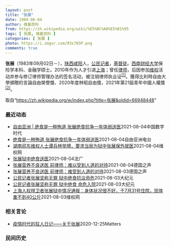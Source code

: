 ```yaml
---
layout: post
title: "张展"
date: 1989-06-04
author: 维基百科
from: https://zh.wikipedia.org/wiki/%E5%BC%A0%E5%B1%95
tags: [ 张展, 维基百科 ]
categories: [ 张展 ]
photo: https://i.imgur.com/93s703P.png
comments: true
---
```

<div class="mw-parser-output">

<p><b>张展</b>（1983年09月02日<span class="useeditintro" title="Template:BLP editintro">－</span>），<a href="/wiki/%E9%99%95%E8%A5%BF" class="mw-redirect" title="陕西">陕西</a><a href="/wiki/%E5%92%B8%E9%98%B3" class="mw-redirect" title="咸阳">咸阳</a>人，<a href="/wiki/%E5%85%AC%E6%B0%91%E8%A8%98%E8%80%85" class="mw-redirect" title="公民記者">公民记者</a>，<a href="/wiki/%E5%9F%BA%E7%9D%A3%E5%BE%92" title="基督徒">基督徒</a>。<a href="/wiki/%E8%A5%BF%E5%8D%97%E8%B4%A2%E7%BB%8F%E5%A4%A7%E5%AD%A6" title="西南财经大学">西南财经大学</a>保险学本科、金融学硕士。2010年作为人才引进<a href="/wiki/%E4%B8%8A%E6%B5%B7" class="mw-redirect" title="上海">上海</a>；曾任<a href="/wiki/%E5%BE%8B%E5%B8%88" class="mw-redirect" title="律师">律师</a>，后因参加<a href="/wiki/%E7%BB%B4%E6%9D%83" class="mw-redirect" title="维权">维权</a>活动并参与修订律师管理办法的签名活动，被注销律师执业证<sup id="cite_ref-1" class="reference"><a href="#cite_note-1">[1]</a></sup>。獲得比利時自由大學頒贈的言論自由榮譽獎、2020年度林昭自由獎，2021年第21屆青年中國人權獎<sup id="cite_ref-2" class="reference"><a href="#cite_note-2">[2]</a></sup>。
</p>
</div><noscript><img src="//zh.wikipedia.org/wiki/Special:CentralAutoLogin/start?type=1x1" alt="" title="" width="1" height="1" style="border: none; position: absolute;"></noscript>
<div class="printfooter">取自“<a dir="ltr" href="https://zh.wikipedia.org/w/index.php?title=张展&amp;oldid=66948448">https://zh.wikipedia.org/w/index.php?title=张展&amp;oldid=66948448</a>”</div><div id="recent-news"><h3>最近动态</h3><ul><li><a href="https://nodebe4.github.io/waimei/2021-08-04/%E8%87%AA%E7%94%B1%E4%BA%9A%E6%B4%B2-%E7%BB%9D%E9%A3%9F%E6%98%AF%E4%B8%80%E7%A7%8D%E6%AE%89%E9%81%93-%E5%BC%A0%E5%B1%95%E7%BB%9D%E9%A3%9F%E6%8A%97%E4%BA%89%E4%B8%80%E5%B9%B4%E4%BD%93%E5%BC%B1%E9%80%81%E5%8C%BB" title="自由亚洲 | 绝食是一种殉道 张展绝食抗争一年体弱送医—— （记者：王允&nbsp;&nbsp; 责编：申铧&nbsp;&nbsp; 网编：洪伟） 因受中国政府迫害而在狱中服刑的公民记者张展七月底因为长期绝食抗争身体虚弱被送医, 但家...">自由亚洲 | 绝食是一种殉道  张展绝食抗争一年体弱送医</a><time>2021-08-04</time><a class="tag">中国数字时代</a></li>
<li><a href="https://nodebe4.github.io/waimei/2021-08-04/%E7%BB%9D%E9%A3%9F%E6%98%AF%E4%B8%80%E7%A7%8D%E6%AE%89%E9%81%93-%E5%BC%A0%E5%B1%95%E7%BB%9D%E9%A3%9F%E6%8A%97%E4%BA%89%E4%B8%80%E5%B9%B4%E4%BD%93%E5%BC%B1%E9%80%81%E5%8C%BB" title="绝食是一种殉道 张展绝食抗争一年体弱送医—— 因受中国政府迫害而在狱中服刑的公民记者张展七月底因为长期绝食抗争身体虚弱被送医, 但家人依旧无法与张展见面。国际社会呼吁应该让张展保外就医，并无条件...">绝食是一种殉道    张展绝食抗争一年体弱送医</a><time>2021-08-04</time><a class="tag">自由亚洲电台</a></li>
<li><a href="https://nodebe4.github.io/waimei/2021-08-04/%E6%B9%96%E5%8D%97%E7%A5%81%E4%B8%9C%E7%BB%B4%E6%9D%83%E4%BA%BA%E5%A3%AB%E8%B0%AD%E5%85%B5%E6%9E%97%E4%B8%BE%E7%89%8C-%E8%A6%81%E6%B1%82%E5%BD%93%E5%B1%80%E4%B8%BA%E7%8B%B1%E4%B8%AD%E5%BC%A0%E5%B1%95%E4%BF%9D%E5%A4%96%E5%B0%B1%E5%8C%BB" title="湖南祁东维权人士谭兵林举牌，要求当局为狱中张展保外就医—— （维权网信息中心报道）2021年8月4日，本网获悉：2021年8月4日，湖南祁东县维权人士谭兵林上街举牌，呼吁当局为狱中病重的张展保外...">湖南祁东维权人士谭兵林举牌，要求当局为狱中张展保外就医</a><time>2021-08-04</time><a class="tag">维权网</a></li>
<li><a href="https://nodebe4.github.io/waimei/2021-08-04/%E5%BC%A0%E5%B1%95%E7%8B%B1%E4%B8%AD%E7%BB%9D%E9%A3%9F%E9%80%81%E5%8C%BB" title="张展狱中绝食送医—— 04/08/2021 - 11:19 张展狱中绝食送医，家人已半年无法会见。据中央社今天引述德国之声消息说，长期关注中国维权议题的张展关注组发言人王剑虹分享了张展母亲8月2...">张展狱中绝食送医</a><time>2021-08-04</time><a class="tag">法广</a></li>
<li><a href="https://nodebe4.github.io/waimei/2021-08-04/%E5%BC%A0%E5%B1%95%E8%90%A5%E5%85%BB%E4%B8%8D%E8%89%AF%E9%80%81%E5%8C%BB-%E5%89%8D%E5%BE%8B%E5%B8%88-%E9%9A%BE%E4%BB%A5%E5%8F%97%E5%88%B0%E4%BA%BA%E9%81%93%E7%9A%84%E5%AF%B9%E5%BE%85" title="张展营养不良送医 前律师：难以受到人道的对待—— 2021-08-04T05:28:08.776Z 张展因持续在监狱中进行半绝食抗议，导致目前体重已下降至不到40公斤，也面临严重的营养不良的情况...">张展营养不良送医 前律师：难以受到人道的对待</a><time>2021-08-04</time><a class="tag">德国之声</a></li>
<li><a href="https://nodebe4.github.io/waimei/2021-08-03/%E5%BC%A0%E5%B1%95%E8%90%A5%E5%85%BB%E4%B8%8D%E8%89%AF%E9%80%81%E5%8C%BB-%E5%89%8D%E5%BE%8B%E5%B8%88-%E9%9A%BE%E5%8F%97%E5%88%B0%E4%BA%BA%E9%81%93%E7%9A%84%E5%AF%B9%E5%BE%85" title="张展营养不良送医 前律师：难受到人道的对待—— 2021-08-04T04:31:47.697Z 张展因持续在监狱中进行半绝食抗议，导致目前体重已下降至不到40公斤，也面临严重的营养不良的情况。...">张展营养不良送医 前律师：难受到人道的对待</a><time>2021-08-03</time><a class="tag">德国之声</a></li>
<li><a href="https://nodebe4.github.io/waimei/2021-08-03/%E5%85%AC%E6%B0%91%E8%AE%B0%E8%80%85%E5%BC%A0%E5%B1%95%E5%9D%9A%E7%A7%B0%E6%97%A0%E7%BD%AA-%E7%8B%B1%E4%B8%AD%E7%BB%9D%E9%A3%9F%E6%8A%97%E8%AE%AE%E5%91%BD%E5%8D%B1" title="公民记者张展坚称无罪 狱中绝食抗议命危—— 【大纪元2021年08月03日讯】（大纪元记者洪宁报导）在去年武汉疫情期间报导真相被非法判刑入狱的维权律师张展，在狱中一直绝食抗争。近日，她的母亲得知...">公民记者张展坚称无罪 狱中绝食抗议命危</a><time>2021-08-03</time><a class="tag">大纪元</a></li>
<li><a href="https://nodebe4.github.io/waimei/2021-08-03/%E5%85%AC%E6%B0%91%E8%AE%B0%E8%80%85%E5%BC%A0%E5%B1%95%E5%9D%9A%E7%A7%B0%E6%97%A0%E7%BD%AA-%E7%8B%B1%E4%B8%AD%E7%BB%9D%E9%A3%9F-%E5%91%BD%E5%8D%B1%E5%85%A5%E9%99%A2" title="公民记者张展坚称无罪 狱中绝食 命危入院—— 【大纪元2021年08月03日讯】（大纪元记者洪宁报导）在去年武汉疫情期间报导真相被非法判刑入狱的维权律师张展，在狱中一直绝食抗争。近日，她的母亲得...">公民记者张展坚称无罪 狱中绝食 命危入院</a><time>2021-08-03</time><a class="tag">大纪元</a></li>
<li><a href="https://nodebe4.github.io/waimei/2021-08-03/%E4%B8%8A%E6%B5%B7%E4%BA%BA%E6%9D%83%E6%8D%8D%E5%8D%AB%E8%80%85%E5%BC%A0%E5%B1%95%E7%8B%B1%E4%B8%AD%E6%83%85%E5%86%B5%E9%80%9A%E6%8A%A5-%E8%BA%AB%E4%BD%93%E7%8A%B6%E5%86%B5%E5%BE%88%E4%B8%8D%E5%A5%BD-%E4%BA%8E7%E6%9C%8831%E5%8F%B7%E4%BD%8F%E9%99%A2-%E7%8E%B0%E4%BD%93%E9%87%8D%E4%B8%8D%E5%88%B040%E5%85%AC%E6%96%A4" title="上海人权捍卫者张展狱中情况通报：身体状况很不好，于7月31号住院，现体重不到40公斤—— （维权网信息中心报道）2021年8月3日，本网获悉上海人权捍卫者张展狱中情况，现通报如下： 张展的妈妈通...">上海人权捍卫者张展狱中情况通报：身体状况很不好，于7月31号住院，现体重不到40公斤</a><time>2021-08-03</time><a class="tag">维权网</a></li>
</ul></div><div id="open-opinion"><h3>相关言论</h3><ul><li><a href="https://nodebe4.github.io/opinion/2020-12-25/%E7%96%AB%E6%83%85%E6%97%B6%E4%BB%A3%E7%9A%84%E7%8B%82%E4%BA%BA%E6%97%A5%E8%AE%B0-%E5%85%B3%E4%BA%8E%E5%BC%A0%E5%B1%95/" title="AI XIAOMING">疫情时代的狂人日记——关于张展</a><time>2020-12-25</time><a class="tag">Matters</a></li>
</ul></div><div id="mjls-record"><h3>民间历史</h3><ul></ul></div>
